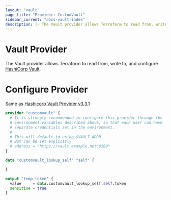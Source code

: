 ```yaml
---
layout: "vault"
page_title: "Provider: CustomVault"
sidebar_current: "docs-vault-index"
description: |- The Vault provider allows Terraform to read from, write to, and configure HashiCorp Vault
---
```


# Vault Provider

The Vault provider allows Terraform to read from, write to, and configure
[HashiCorp Vault](https://vaultproject.io/).

# Configure Provider

Same as [Hashicorp Vault Provider v3.3.1](https://registry.terraform.io/providers/hashicorp/vault/latest/docs)

```terraform
provider "customvault" {
  # It is strongly recommended to configure this provider through the
  # environment variables described above, so that each user can have
  # separate credentials set in the environment.
  #
  # This will default to using $VAULT_ADDR
  # But can be set explicitly
  # address = "https://vault.example.net:8200"
}

data "customvault_lookup_self" "self" {

}

output "temp_token" {
  value     = data.customvault_lookup_self.self.token
  sensitive = true
}

```
